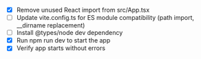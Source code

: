 - [x] Remove unused React import from src/App.tsx
- [ ] Update vite.config.ts for ES module compatibility (path import, \_\_dirname replacement)
- [ ] Install @types/node dev dependency
- [x] Run npm run dev to start the app
- [x] Verify app starts without errors
